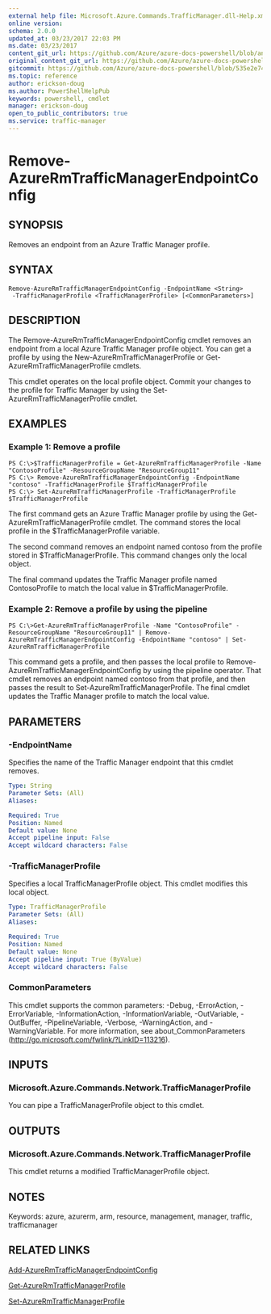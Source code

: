 ```yaml
---
external help file: Microsoft.Azure.Commands.TrafficManager.dll-Help.xml
online version:
schema: 2.0.0
updated_at: 03/23/2017 22:03 PM
ms.date: 03/23/2017
content_git_url: https://github.com/Azure/azure-docs-powershell/blob/anne2017/azureps-cmdlets-docs/ResourceManager/AzureRM.TrafficManager/v1.0.11/Remove-AzureRmTrafficManagerEndpointConfig.md
original_content_git_url: https://github.com/Azure/azure-docs-powershell/blob/anne2017/azureps-cmdlets-docs/ResourceManager/AzureRM.TrafficManager/v1.0.11/Remove-AzureRmTrafficManagerEndpointConfig.md
gitcommit: https://github.com/Azure/azure-docs-powershell/blob/535e2e74f053db46eadf4681f4a95ece9f189378
ms.topic: reference
author: erickson-doug
ms.author: PowerShellHelpPub
keywords: powershell, cmdlet
manager: erickson-doug
open_to_public_contributors: true
ms.service: traffic-manager
---
```


# Remove-AzureRmTrafficManagerEndpointConfig

## SYNOPSIS
Removes an endpoint from an Azure Traffic Manager profile.

## SYNTAX

```
Remove-AzureRmTrafficManagerEndpointConfig -EndpointName <String>
 -TrafficManagerProfile <TrafficManagerProfile> [<CommonParameters>]
```

## DESCRIPTION
The Remove-AzureRmTrafficManagerEndpointConfig cmdlet removes an endpoint from a local Azure Traffic Manager profile object.
You can get a profile by using the New-AzureRmTrafficManagerProfile or Get-AzureRmTrafficManagerProfile cmdlets.

This cmdlet operates on the local profile object.
Commit your changes to the profile for Traffic Manager by using the Set-AzureRmTrafficManagerProfile cmdlet.

## EXAMPLES

### Example 1: Remove a profile
```
PS C:\>$TrafficManagerProfile = Get-AzureRmTrafficManagerProfile -Name "ContosoProfile" -ResourceGroupName "ResourceGroup11"
PS C:\> Remove-AzureRmTrafficManagerEndpointConfig -EndpointName "contoso" -TrafficManagerProfile $TrafficManagerProfile 
PS C:\> Set-AzureRmTrafficManagerProfile -TrafficManagerProfile $TrafficManagerProfile
```

The first command gets an Azure Traffic Manager profile by using the Get-AzureRmTrafficManagerProfile cmdlet.
The command stores the local profile in the $TrafficManagerProfile variable.

The second command removes an endpoint named contoso from the profile stored in $TrafficManagerProfile.
This command changes only the local object.

The final command updates the Traffic Manager profile named ContosoProfile to match the local value in $TrafficManagerProfile.

### Example 2: Remove a profile by using the pipeline
```
PS C:\>Get-AzureRmTrafficManagerProfile -Name "ContosoProfile" -ResourceGroupName "ResourceGroup11" | Remove-AzureRmTrafficManagerEndpointConfig -EndpointName "contoso" | Set-AzureRmTrafficManagerProfile
```

This command gets a profile, and then passes the local profile to Remove-AzureRmTrafficManagerEndpointConfig by using the pipeline operator.
That cmdlet removes an endpoint named contoso from that profile, and then passes the result to Set-AzureRmTrafficManagerProfile.
The final cmdlet updates the Traffic Manager profile to match the local value.

## PARAMETERS

### -EndpointName
Specifies the name of the Traffic Manager endpoint that this cmdlet removes.

```yaml
Type: String
Parameter Sets: (All)
Aliases: 

Required: True
Position: Named
Default value: None
Accept pipeline input: False
Accept wildcard characters: False
```

### -TrafficManagerProfile
Specifies a local TrafficManagerProfile object.
This cmdlet modifies this local object.

```yaml
Type: TrafficManagerProfile
Parameter Sets: (All)
Aliases: 

Required: True
Position: Named
Default value: None
Accept pipeline input: True (ByValue)
Accept wildcard characters: False
```

### CommonParameters
This cmdlet supports the common parameters: -Debug, -ErrorAction, -ErrorVariable, -InformationAction, -InformationVariable, -OutVariable, -OutBuffer, -PipelineVariable, -Verbose, -WarningAction, and -WarningVariable. For more information, see about_CommonParameters (http://go.microsoft.com/fwlink/?LinkID=113216).

## INPUTS

### Microsoft.Azure.Commands.Network.TrafficManagerProfile
You can pipe a TrafficManagerProfile object to this cmdlet.

## OUTPUTS

### Microsoft.Azure.Commands.Network.TrafficManagerProfile
This cmdlet returns a modified TrafficManagerProfile object.

## NOTES
Keywords: azure, azurerm, arm, resource, management, manager, traffic, trafficmanager

## RELATED LINKS

[Add-AzureRmTrafficManagerEndpointConfig]()

[Get-AzureRmTrafficManagerProfile]()

[Set-AzureRmTrafficManagerProfile]()

